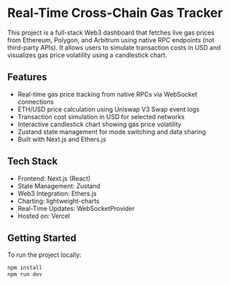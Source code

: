 # Real-Time Cross-Chain Gas Tracker

This project is a full-stack Web3 dashboard that fetches live gas prices from Ethereum, Polygon, and Arbitrum using native RPC endpoints (not third-party APIs). It allows users to simulate transaction costs in USD and visualizes gas price volatility using a candlestick chart.

## Features

- Real-time gas price tracking from native RPCs via WebSocket connections
- ETH/USD price calculation using Uniswap V3 Swap event logs
- Transaction cost simulation in USD for selected networks
- Interactive candlestick chart showing gas price volatility
- Zustand state management for mode switching and data sharing
- Built with Next.js and Ethers.js

## Tech Stack

- Frontend: Next.js (React)
- State Management: Zustand
- Web3 Integration: Ethers.js
- Charting: lightweight-charts
- Real-Time Updates: WebSocketProvider
- Hosted on: Vercel

## Getting Started

To run the project locally:

```bash
npm install
npm run dev
